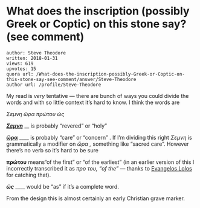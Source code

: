# What does the inscription (possibly Greek or Coptic) on this stone say? (see comment)

	author: Steve Theodore
	written: 2018-01-31
	views: 619
	upvotes: 15
	quora url: /What-does-the-inscription-possibly-Greek-or-Coptic-on-this-stone-say-see-comment/answer/Steve-Theodore
	author url: /profile/Steve-Theodore


My read is _very_  tentative — there are bunch of ways you could divide the words and with so little context it’s hard to know. I think the words are

_Σεμνη ὤρα πρώτου ὡς_ 

___[Σεμνη](http://www.perseus.tufts.edu/hopper/morph?l=semnos&la=greek#lexicon)___ __ is probably “revered” or “holy”

__[ὤρα](http://www.perseus.tufts.edu/hopper/morph?l=w%29%2Fra&la=greek&can=w%29%2Fra0)__ ____ is probably “care” or “concern” . If I’m dividing this right _Σεμνη_ is grammatically a modifier on _ὤρα ,_ something like “sacred care”. However there’s no verb so it’s hard to be sure

__πρώτου__ means“of the first” or “of the earliest” (in an earlier version of this I incorrectly transcribed it as _προ του, “of the” —_ thanks to [Evangelos Lolos](https://www.quora.com/profile/Evangelos-Lolos) for catching that).

___ὡς___ ____ would be “as” if it’s a complete word.

From the design this is almost certainly an early Christian grave marker.

